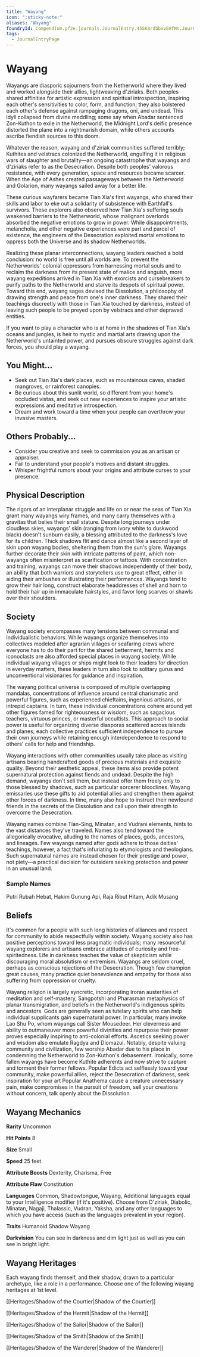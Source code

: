 ```yaml
---
title: "Wayang"
icon: ":sticky-note:"
aliases: "Wayang"
foundryId: Compendium.pf2e.journals.JournalEntry.45SK8rdbbxvEHfMn.JournalEntryPage.lLXEwzxawJ3Q0tpg
tags:
  - JournalEntryPage
---
```


# Wayang
Wayangs are diasporic sojourners from the Netherworld where they lived and worked alongside their allies, lightweaving d'ziriaks. Both peoples shared affinities for artistic expression and spiritual introspection, inspiring each other's sensitivities to color, form, and function; they also bolstered each other's defense against rampaging dragons, oni, and undead. This idyll collapsed from divine meddling; some say when Abadar sentenced Zon-Kuthon to exile in the Netherworld, the Midnight Lord's deific presence distorted the plane into a nightmarish domain, while others accounts ascribe fiendish sources to this doom.

Whatever the reason, wayang and d'ziriak communities suffered terribly; Kuthites and velstracs colonized the Netherworld, engulfing it in religious wars of slaughter and brutality—an ongoing catastrophe that wayangs and d'ziriaks refer to as the Desecration. Despite both peoples' valorous resistance, with every generation, space and resources became scarcer. When the Age of Ashes created passageways between the Netherworld and Golarion, many wayangs sailed away for a better life.

These curious wayfarers became Tian Xia's first wayangs, who shared their skills and labor to eke out a solidarity of subsistence with Earthfall's survivors. These explorers also observed how Tian Xia's suffering souls weakened barriers to the Netherworld, whose malignant overlords absorbed the negative emotions to grow in power. While disappointments, melancholia, and other negative experiences were part and parcel of existence, the engineers of the Desecration exploited mortal emotions to oppress both the Universe and its shadow Netherworlds.

Realizing these planar interconnections, wayang leaders reached a bold conclusion: no world is free until all worlds are. To prevent the Netherworlds' colonial oppressors from harnessing mortal souls and to reclaim the darkness from its present state of malice and anguish, more wayang expeditions arrived in Tian Xia with exorcists and cursebreakers to purify paths to the Netherworld and starve its despots of spiritual power. Toward this end, wayang sages devised the Dissolution, a philosophy of drawing strength and peace from one's inner darkness. They shared their teachings discreetly with those in Tian Xia touched by darkness, instead of leaving such people to be preyed upon by velstracs and other depraved entities.

If you want to play a character who is at home in the shadows of Tian Xia's oceans and jungles, is heir to mystic and martial arts drawing upon the Netherworld's untainted power, and pursues obscure struggles against dark forces, you should play a wayang.

## You Might...

*   Seek out Tian Xia's dark places, such as mountainous caves, shaded mangroves, or rainforest canopies.
*   Be curious about this sunlit world, so different from your home's occluded vistas, and seek out new experiences to inspire your artistic expressions and meditative introspection.
*   Dream and work toward a time when your people can overthrow your invasive masters.

## Others Probably...

*   Consider you creative and seek to commission you as an artisan or appraiser.
*   Fail to understand your people's motives and distant struggles.
*   Whisper frightful rumors about your origins and attribute curses to your presence.

## Physical Description

The rigors of an interplanar struggle and life on or near the seas of Tian Xia grant many wayangs wiry frames, and many carry themselves with a gravitas that belies their small stature. Despite long journeys under cloudless skies, wayangs' skin (ranging from ivory white to duskwood black) doesn't sunburn easily, a blessing attributed to the darkness's love for its children. Thick shadows flit and dance almost like a second layer of skin upon wayang bodies, sheltering them from the sun's glare. Wayangs further decorate their skin with intricate patterns of paint, which non-wayangs often misinterpret as scarification or tattoos. With concentration and training, wayangs can move their shadows independently of their body, an ability that both warriors and storytellers use to great effect, either in aiding their ambushes or illustrating their performances. Wayangs tend to grow their hair long, construct elaborate headdresses of shell and horn to hold their hair up in immaculate hairstyles, and favor long scarves or shawls over their shoulders.

## Society

Wayang society encompasses many tensions between communal and individualistic behaviors. While wayangs organize themselves into collectives modeled after agrarian villages or seafaring crews where everyone has to do their part for the shared betterment, hermits and iconoclasts are also afforded special places in wayang society. While individual wayang villages or ships might look to their leaders for direction in everyday matters, these leaders in turn also look to solitary gurus and unconventional visionaries for guidance and inspiration.

The wayang political universe is composed of multiple overlapping mandalas, concentrations of influence around central charismatic and powerful figures, such as experienced chieftains, ingenious artisans, or intrepid captains. In turn, these individual concentrations cohere around yet other figures famed for righteousness or wisdom, such as sagacious teachers, virtuous princes, or masterful occultists. This approach to social power is useful for organizing diverse diasporas scattered across islands and planes; each collective practices sufficient independence to pursue their own journeys while retaining enough interdependence to respond to others' calls for help and friendship.

Wayang interactions with other communities usually take place as visiting artisans bearing handcrafted goods of precious materials and exquisite quality. Beyond their aesthetic appeal, these items also provide potent supernatural protection against fiends and undead. Despite the high demand, wayangs don't sell them, but instead offer them freely only to those blessed by shadows, such as particular sorcerer bloodlines. Wayang emissaries use these gifts to aid potential allies and strengthen them against other forces of darkness. In time, many also hope to instruct their newfound friends in the secrets of the Dissolution and call upon their strength to overcome the Desecration.

Wayang names combine Tian-Sing, Minatan, and Vudrani elements, hints to the vast distances they've traveled. Names also tend toward the allegorically evocative, alluding to the names of places, gods, ancestors, and lineages. Few wayangs named after gods adhere to those deities' teachings, however, a fact that's infuriating to etymologists and theologians. Such supernatural names are instead chosen for their prestige and power, not piety—a practical decision for outsiders seeking protection and power in an unusual land.

### Sample Names

Putri Rubah Hebat, Hakim Gunung Api, Raja Ribut Hitam, Adik Musang

## Beliefs

It's common for a people with such long histories of alliances and respect for community to abide respectfully within society. Wayang society also has positive perceptions toward less pragmatic individuals; many resourceful wayang explorers and artisans embrace attitudes of curiosity and free-spiritedness. Life in darkness teaches the value of skepticism while discouraging moral absolutism or extremism. Wayangs are seldom cruel, perhaps as conscious rejections of the Desecration. Though few champion great causes, many practice quiet benevolence and empathy for those also suffering from oppression or cruelty.

Wayang religion is largely syncretic, incorporating Iroran austerities of meditation and self-mastery, Sangpotshi and Pharasman metaphysics of planar transmigration, and beliefs in the Netherworld's indigenous spirits and ancestors. Gods are generally seen as tutelary spirits who can help individual supplicants gain supernatural power. In particular, many invoke Lao Shu Po, whom wayangs call Sister Mousedeer. Her cleverness and ability to outmaneuver more powerful divinities and repurpose their power proves especially inspiring to anti-colonial efforts. Ascetics seeking power and wisdom also emulate Ragdya and Diomazul. Notably, despite valuing community and civilization, few worship Abadar due to his place in condemning the Netherworld to Zon-Kuthon's debasement. Ironically, some fallen wayangs have become Kuthite adherents and now strive to capture and torment their former fellows. Popular Edicts act selflessly toward your community, make powerful allies, reject the Desecration of darkness, seek inspiration for your art Popular Anathema cause a creature unnecessary pain, make compromises in the pursuit of freedom, sell your creations without concern, talk openly about the Dissolution

## Wayang Mechanics

**Rarity** Uncommon

**Hit Points** 8

**Size** Small

**Speed** 25 feet

**Attribute Boosts** Dexterity, Charisma, Free

**Attribute Flaw** Constitution

**Languages** Common, Shadowtongue, Wayang, Additional languages equal to your Intelligence modifier (if it's positive). Choose from D'ziriak, Diabolic, Minatan, Nagaji, Thalassic, Vudran, Yaksha, and any other languages to which you have access (such as the languages prevalent in your region).

**Traits** Humanoid Shadow Wayang

**Darkvision** You can see in darkness and dim light just as well as you can see in bright light.

## Wayang Heritages

Each wayang finds themself, and their shadow, drawn to a particular archetype, like a role in a performance. Choose one of the following wayang heritages at 1st level.

[[Heritages/Shadow of the Courtier|Shadow of the Courtier]]

[[Heritages/Shadow of the Hermit|Shadow of the Hermit]]

[[Heritages/Shadow of the Sailor|Shadow of the Sailor]]

[[Heritages/Shadow of the Smith|Shadow of the Smith]]

[[Heritages/Shadow of the Wanderer|Shadow of the Wanderer]]